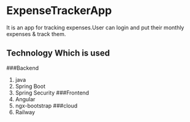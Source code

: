 # ExpenseTrackerApp
It is an app for tracking expenses.User can login and put their monthly expenses & track them.
## Technology Which is used
###Backend
1. java
2. Spring Boot
3. Spring Security
###Frontend
1. Angular
2. ngx-bootstrap
###cloud
1. Railway 
